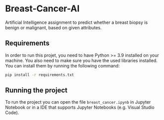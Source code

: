 # Breast-Cancer-AI
Artificial Intelligence assignment to predict whether a breast biopsy is benign or malignant, based on given attributes.


## Requirements

In order to run this projet, you need to have Python >= 3.9 installed on your machine. You also need to make sure you have the used libraries installed. You can install them by running the following command:

```bash
pip install -r requirements.txt
```

## Running the project

To run the project you can open the file `breast_cancer.ipynb` in Jupyter Notebook or in a IDE that supports Jupyter Notebooks (e.g. Visual Studio Code). 


